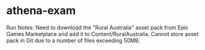 # athena-exam

Run Notes: Need to download the "Rural Australia" asset pack from Epic Games Marketplace and add it to Content/RuralAustralia. Cannot store asset pack in Git due to a number of files exceeding 50MB.
